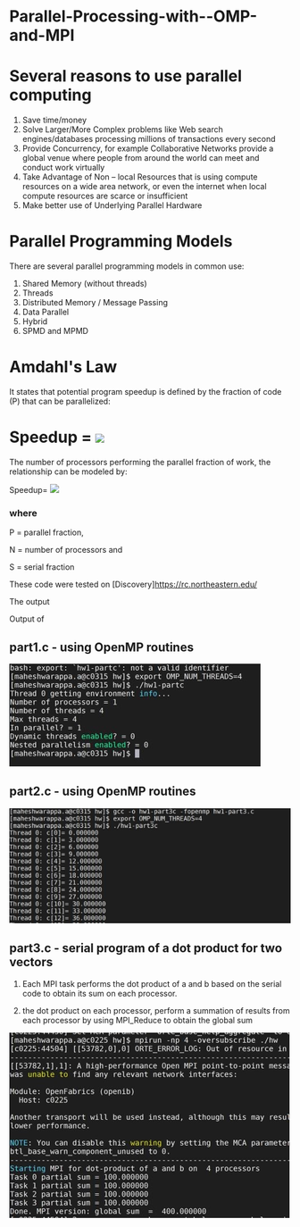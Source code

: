# **Parallel-Processing-with--OMP-and-MPI**

# **Several reasons to use parallel computing**

1.	Save time/money
2.	Solve Larger/More Complex problems like Web search engines/databases processing millions of transactions every second
3.	Provide Concurrency, for example Collaborative Networks provide a global venue where people from around the world can meet and conduct work virtually
4.	Take Advantage of Non – local Resources that is using compute resources on a wide area network, or even the internet when local compute resources are scarce or insufficient
5.	Make better use of Underlying Parallel Hardware

# **Parallel Programming Models**

There are several parallel programming models in common use:
1.  Shared Memory (without threads)
2.  Threads
3.  Distributed Memory / Message Passing
4.  Data Parallel
5.  Hybrid
6.  SPMD and MPMD

# **Amdahl's Law**

It states that potential program speedup is defined by the fraction of code (P) that can be parallelized:

# Speedup = **<img src="https://render.githubusercontent.com/render/math?math=\frac{1}{(1-p)}">**

The number of processors performing the parallel fraction of work, the relationship can be modeled by:

Speedup= **<img src="https://render.githubusercontent.com/render/math?math=\frac{1}{((P/N)+S)}">**

### where 
P = parallel fraction, 

N = number of processors and 

S = serial fraction

These code were tested on [Discovery]<https://rc.northeastern.edu/>

The output 

Output of 

## **part1.c** -   using OpenMP routines 

![Alt Text](https://github.com/Abhishek-Gargha-Maheshwarappa/Parallel-Processing-with--OMP-and-MPI/blob/main/output_screenshots/output_1.jpg)

## **part2.c** - using OpenMP routines

![Alt Text](https://github.com/Abhishek-Gargha-Maheshwarappa/Parallel-Processing-with--OMP-and-MPI/blob/main/output_screenshots/Output_2.jpg)

## **part3.c** -  serial program of a dot product for two vectors

1.  Each MPI task performs the dot product of a and b based on the serial code to obtain
its sum on each processor.

2.  the dot product on each processor, perform a summation of results from each
processor by using MPI_Reduce to obtain the global sum

![Alt Text](https://github.com/Abhishek-Gargha-Maheshwarappa/Parallel-Processing-with--OMP-and-MPI/blob/main/output_screenshots/output_3.jpg)
